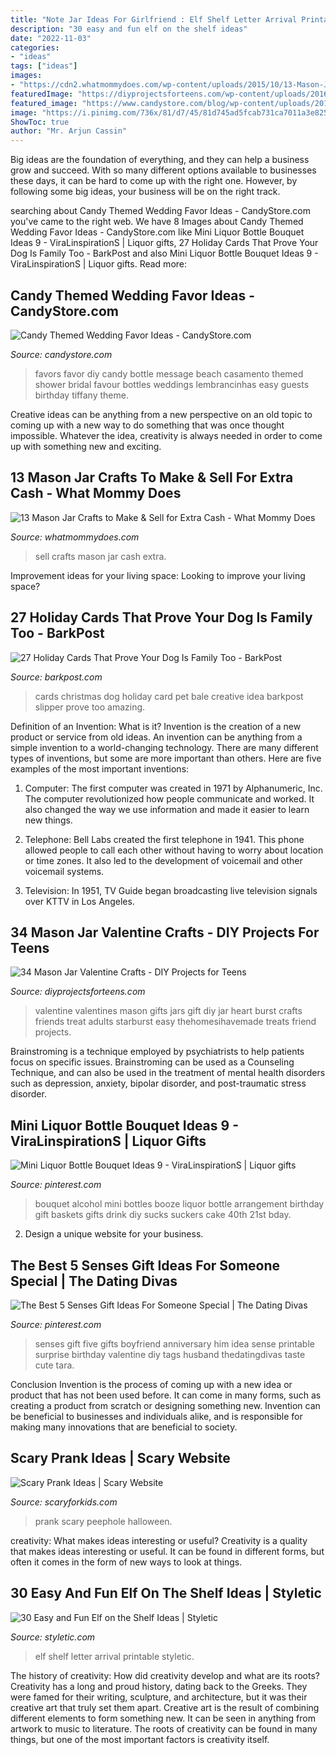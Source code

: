 ```yaml
---
title: "Note Jar Ideas For Girlfriend : Elf Shelf Letter Arrival Printable Styletic"
description: "30 easy and fun elf on the shelf ideas"
date: "2022-11-03"
categories:
- "ideas"
tags: ["ideas"]
images:
- "https://cdn2.whatmommydoes.com/wp-content/uploads/2015/10/13-Mason-Jar-Crafts-to-Make-and-Sell-for-Extra-Cash.jpg"
featuredImage: "https://diyprojectsforteens.com/wp-content/uploads/2016/12/32-You-Make-My-Heart-Burst.jpg"
featured_image: "https://www.candystore.com/blog/wp-content/uploads/2015/03/JellyBeansMessage.jpg"
image: "https://i.pinimg.com/736x/81/d7/45/81d745ad5fcab731ca7011a3e8258424.jpg"
ShowToc: true
author: "Mr. Arjun Cassin"
---
```



Big ideas are the foundation of everything, and they can help a business grow and succeed. With so many different options available to businesses these days, it can be hard to come up with the right one. However, by following some big ideas, your business will be on the right track.

	

		
searching about Candy Themed Wedding Favor Ideas - CandyStore.com you've came to the right web. We have 8 Images about Candy Themed Wedding Favor Ideas - CandyStore.com like Mini Liquor Bottle Bouquet Ideas 9 - ViraLinspirationS | Liquor gifts, 27 Holiday Cards That Prove Your Dog Is Family Too - BarkPost and also Mini Liquor Bottle Bouquet Ideas 9 - ViraLinspirationS | Liquor gifts. Read more:
		
    
## Candy Themed Wedding Favor Ideas - CandyStore.com

<img loading=lazy src="https://www.candystore.com/blog/wp-content/uploads/2015/03/JellyBeansMessage.jpg" onerror="this.onerror=null;this.src='https://tse2.mm.bing.net/th?id=OIP.9v42_gmlZTZPsETKkRcbzwHaLH&amp;pid=15.1';" alt="Candy Themed Wedding Favor Ideas - CandyStore.com">

_Source: candystore.com_

>favors favor diy candy bottle message beach casamento themed shower bridal favour bottles weddings lembrancinhas easy guests birthday tiffany theme. 

	

Creative ideas can be anything from a new perspective on an old topic to coming up with a new way to do something that was once thought impossible. Whatever the idea, creativity is always needed in order to come up with something new and exciting.

    
## 13 Mason Jar Crafts To Make &amp; Sell For Extra Cash - What Mommy Does

<img loading=lazy src="https://cdn2.whatmommydoes.com/wp-content/uploads/2015/10/13-Mason-Jar-Crafts-to-Make-and-Sell-for-Extra-Cash.jpg" onerror="this.onerror=null;this.src='https://tse3.mm.bing.net/th?id=OIP.SGq2xJLHntXt8mn00jJtewHaLG&amp;pid=15.1';" alt="13 Mason Jar Crafts to Make &amp; Sell for Extra Cash - What Mommy Does">

_Source: whatmommydoes.com_

>sell crafts mason jar cash extra. 

	

Improvement ideas for your living space:
Looking to improve your living space?

    
## 27 Holiday Cards That Prove Your Dog Is Family Too - BarkPost

<img loading=lazy src="https://barkpost.com/wp-content/uploads/2015/10/slipper.jpg" onerror="this.onerror=null;this.src='https://tse4.mm.bing.net/th?id=OIP.BHQDktBt6y6cxGY9D-8PBwHaE9&amp;pid=15.1';" alt="27 Holiday Cards That Prove Your Dog Is Family Too - BarkPost">

_Source: barkpost.com_

>cards christmas dog holiday card pet bale creative idea barkpost slipper prove too amazing. 

	

Definition of an Invention: What is it?
Invention is the creation of a new product or service from old ideas. An invention can be anything from a simple invention to a world-changing technology. There are many different types of inventions, but some are more important than others. Here are five examples of the most important inventions: 
1) Computer: The first computer was created in 1971 by Alphanumeric, Inc. The computer revolutionized how people communicate and worked. It also changed the way we use information and made it easier to learn new things.

2) Telephone: Bell Labs created the first telephone in 1941. This phone allowed people to call each other without having to worry about location or time zones. It also led to the development of voicemail and other voicemail systems.

3) Television: In 1951, TV Guide began broadcasting live television signals over KTTV in Los Angeles.

    
## 34 Mason Jar Valentine Crafts - DIY Projects For Teens

<img loading=lazy src="https://diyprojectsforteens.com/wp-content/uploads/2016/12/32-You-Make-My-Heart-Burst.jpg" onerror="this.onerror=null;this.src='https://tse1.mm.bing.net/th?id=OIP.sO-uxIZqnACN0JVMi6QLXQHaKX&amp;pid=15.1';" alt="34 Mason Jar Valentine Crafts - DIY Projects for Teens">

_Source: diyprojectsforteens.com_

>valentine valentines mason gifts jars gift diy jar heart burst crafts friends treat adults starburst easy thehomesihavemade treats friend projects. 

	

Brainstroming is a technique employed by psychiatrists to help patients focus on specific issues. Brainstroming can be used as a Counseling Technique, and can also be used in the treatment of mental health disorders such as depression, anxiety, bipolar disorder, and post-traumatic stress disorder.

    
## Mini Liquor Bottle Bouquet Ideas 9 - ViraLinspirationS | Liquor Gifts

<img loading=lazy src="https://i.pinimg.com/736x/81/d7/45/81d745ad5fcab731ca7011a3e8258424.jpg" onerror="this.onerror=null;this.src='https://tse3.mm.bing.net/th?id=OIP.-MpgTmujp8gMYVu88DN5kAHaJ3&amp;pid=15.1';" alt="Mini Liquor Bottle Bouquet Ideas 9 - ViraLinspirationS | Liquor gifts">

_Source: pinterest.com_

>bouquet alcohol mini bottles booze liquor bottle arrangement birthday gift baskets gifts drink diy sucks suckers cake 40th 21st bday. 

	

2. Design a unique website for your business.

    
## The Best 5 Senses Gift Ideas For Someone Special | The Dating Divas

<img loading=lazy src="https://i.pinimg.com/736x/a9/66/1a/a9661a6f23090f138a45ffce662be5de.jpg" onerror="this.onerror=null;this.src='https://tse3.mm.bing.net/th?id=OIP.llv-iwMYvKvedCrYRS-fIQHaKm&amp;pid=15.1';" alt="The Best 5 Senses Gift Ideas For Someone Special | The Dating Divas">

_Source: pinterest.com_

>senses gift five gifts boyfriend anniversary him idea sense printable surprise birthday valentine diy tags husband thedatingdivas taste cute tara. 

	

Conclusion
Invention is the process of coming up with a new idea or product that has not been used before. It can come in many forms, such as creating a product from scratch or designing something new. Invention can be beneficial to businesses and individuals alike, and is responsible for making many innovations that are beneficial to society.

    
## Scary Prank Ideas | Scary Website

<img loading=lazy src="http://www.scaryforkids.com/pics/prank-ideas-09.jpg" onerror="this.onerror=null;this.src='https://tse4.mm.bing.net/th?id=OIP.l2yfOfR8WORz5FjhI3EFFwHaFj&amp;pid=15.1';" alt="Scary Prank Ideas | Scary Website">

_Source: scaryforkids.com_

>prank scary peephole halloween. 

	

creativity: What makes ideas interesting or useful?
Creativity is a quality that makes ideas interesting or useful. It can be found in different forms, but often it comes in the form of new ways to look at things.

    
## 30 Easy And Fun Elf On The Shelf Ideas | Styletic

<img loading=lazy src="https://styletic.com/wp-content/uploads/2015/12/elf-on-the-shelf-ideas/29-elf-on-the-shelf-ideas.jpg" onerror="this.onerror=null;this.src='https://tse2.mm.bing.net/th?id=OIP.qlVepWqHWMlHfzgJzHWLLwHaL_&amp;pid=15.1';" alt="30 Easy and Fun Elf on the Shelf Ideas | Styletic">

_Source: styletic.com_

>elf shelf letter arrival printable styletic. 

	

The history of creativity: How did creativity develop and what are its roots?
Creativity has a long and proud history, dating back to the Greeks. They were famed for their writing, sculpture, and architecture, but it was their creative art that truly set them apart. Creative art is the result of combining different elements to form something new. It can be seen in anything from artwork to music to literature. The roots of creativity can be found in many things, but one of the most important factors is creativity itself.


